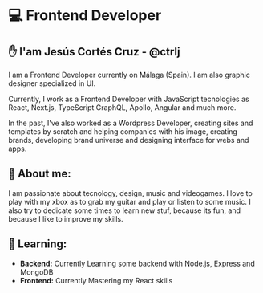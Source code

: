 # 💻  Frontend Developer

## ✋ I'am Jesús Cortés Cruz - @ctrlj

I am a Frontend Developer currently on Málaga (Spain). I am also graphic designer specialized in UI.

Currently, I work as a Frontend Developer with JavaScript tecnologies as React, Next.js, TypeScript GraphQL, Apollo, Angular and much more.

In the past, I've also worked as a Wordpress Developer, creating sites and templates by scratch and helping companies with his image, creating brands, developing brand universe and designing interface for webs and apps.

## :guitar: About me:

I am passionate about tecnology, design, music and videogames. I love to play with my xbox as to grab my guitar and play or listen to some music. I also try to dedicate some times to learn new stuf, because its fun, and because I like to improve my skills.

## 📓 Learning:

- **Backend:** Currently Learning some backend with Node.js, Express and MongoDB
- **Frontend:** Currently Mastering my React skills
<!---
ctrlj-dev/ctrlj-dev is a ✨ special ✨ repository because its `README.md` (this file) appears on your GitHub profile.
You can click the Preview link to take a look at your changes.
--->

